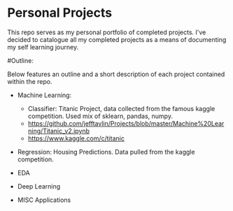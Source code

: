 # Personal Projects

This repo serves as my personal portfolio of completed projects. I've decided to catalogue all my completed projects as a means of documenting my self learning journey.


#Outline:

Below features an outline and a short description of each project contained within the repo.

- Machine Learning:
  - Classifier: Titanic Project, data collected from the famous kaggle competition. Used mix of sklearn, pandas, numpy.
  - https://github.com/jefftavlin/Projects/blob/master/Machine%20Learning/Titanic_v2.ipynb
  - https://www.kaggle.com/c/titanic
- Regression: Housing Predictions. Data pulled from the kaggle competition.
  
- EDA
- Deep Learning
- MISC Applications

